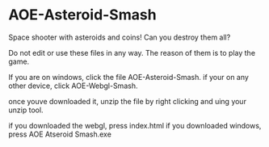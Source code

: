 # AOE-Asteroid-Smash
Space shooter with asteroids and coins! Can you destroy them all?

Do not edit or use these files in any way. The reason of them is to play the game.


If you are on windows, click the file AOE-Asteroid-Smash.
if your on any other  device, click AOE-Webgl-Smash.

once youve downloaded it, unzip the file by right clicking and uing your unzip tool.

if you downloaded the webgl, press index.html
if you downloaded windows, press AOE Atseroid Smash.exe
